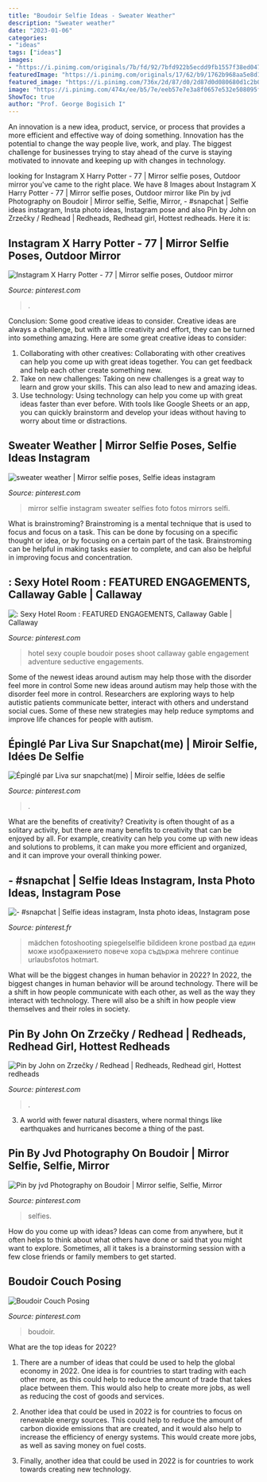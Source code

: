 ```yaml
---
title: "Boudoir Selfie Ideas - Sweater Weather"
description: "Sweater weather"
date: "2023-01-06"
categories:
- "ideas"
tags: ["ideas"]
images:
- "https://i.pinimg.com/originals/7b/fd/92/7bfd922b5ecdd9fb1557f38ed04781e8.jpg"
featuredImage: "https://i.pinimg.com/originals/17/62/b9/1762b968aa5e8d194394ac8aecef6b7e.jpg"
featured_image: "https://i.pinimg.com/736x/2d/87/d0/2d87d0d080680d1c2b04167d0d95582c.jpg"
image: "https://i.pinimg.com/474x/ee/b5/7e/eeb57e7e3a8f0657e532e508095f2757--boudoir-couch.jpg"
ShowToc: true
author: "Prof. George Bogisich I"
---
```



An innovation is a new idea, product, service, or process that provides a more efficient and effective way of doing something. Innovation has the potential to change the way people live, work, and play. The biggest challenge for businesses trying to stay ahead of the curve is staying motivated to innovate and keeping up with changes in technology.

	

		
looking for Instagram X Harry Potter - 77 | Mirror selfie poses, Outdoor mirror you've came to the right place. We have 8 Images about Instagram X Harry Potter - 77 | Mirror selfie poses, Outdoor mirror like Pin by jvd Photography on Boudoir | Mirror selfie, Selfie, Mirror, - #snapchat | Selfie ideas instagram, Insta photo ideas, Instagram pose and also Pin by John on Zrzečky / Redhead | Redheads, Redhead girl, Hottest redheads. Here it is:
		
    
## Instagram X Harry Potter - 77 | Mirror Selfie Poses, Outdoor Mirror

<img loading=lazy src="https://i.pinimg.com/originals/75/71/d2/7571d27110e05d2bab0504442480ed6f.jpg" onerror="this.onerror=null;this.src='https://tse4.mm.bing.net/th?id=OIP.diTmspIhdv42OJVqX62SGgHaJQ&amp;pid=15.1';" alt="Instagram X Harry Potter - 77 | Mirror selfie poses, Outdoor mirror">

_Source: pinterest.com_

>. 

	

Conclusion: Some good creative ideas to consider.
Creative ideas are always a challenge, but with a little creativity and effort, they can be turned into something amazing. Here are some great creative ideas to consider: 
1. Collaborating with other creatives: Collaborating with other creatives can help you come up with great ideas together. You can get feedback and help each other create something new. 
2. Take on new challenges: Taking on new challenges is a great way to learn and grow your skills. This can also lead to new and amazing ideas. 
3. Use technology: Using technology can help you come up with great ideas faster than ever before. With tools like Google Sheets or an app, you can quickly brainstorm and develop your ideas without having to worry about time or distractions.

    
## Sweater Weather | Mirror Selfie Poses, Selfie Ideas Instagram

<img loading=lazy src="https://i.pinimg.com/originals/17/62/b9/1762b968aa5e8d194394ac8aecef6b7e.jpg" onerror="this.onerror=null;this.src='https://tse4.mm.bing.net/th?id=OIP.S6oGur9B_D8tRiQa8DcoRQHaNK&amp;pid=15.1';" alt="sweater weather | Mirror selfie poses, Selfie ideas instagram">

_Source: pinterest.com_

>mirror selfie instagram sweater selfies foto fotos mirrors selfi. 

	

What is brainstroming? Brainstroming is a mental technique that is used to focus and focus on a task. This can be done by focusing on a specific thought or idea, or by focusing on a certain part of the task. Brainstroming can be helpful in making tasks easier to complete, and can also be helpful in improving focus and concentration.

    
## : Sexy Hotel Room : FEATURED ENGAGEMENTS, Callaway Gable | Callaway

<img loading=lazy src="https://s-media-cache-ak0.pinimg.com/originals/eb/3b/a3/eb3ba35d93a3250c2e74cc02bb8ba662.jpg" onerror="this.onerror=null;this.src='https://tse3.mm.bing.net/th?id=OIP.bl0qIPYpOYdyAIhZBjbG8wHaLH&amp;pid=15.1';" alt=": Sexy Hotel Room : FEATURED ENGAGEMENTS, Callaway Gable | Callaway">

_Source: pinterest.com_

>hotel sexy couple boudoir poses shoot callaway gable engagement adventure seductive engagements. 

	

Some of the newest ideas around autism may help those with the disorder feel more in control
Some new ideas around autism may help those with the disorder feel more in control. Researchers are exploring ways to help autistic patients communicate better, interact with others and understand social cues. Some of these new strategies may help reduce symptoms and improve life chances for people with autism.

    
## Épinglé Par Liva Sur Snapchat(me) | Miroir Selfie, Idées De Selfie

<img loading=lazy src="https://i.pinimg.com/originals/2d/d5/0f/2dd50f166fe65a448c45e0714f2cdb12.jpg" onerror="this.onerror=null;this.src='https://tse4.mm.bing.net/th?id=OIP.BfxxbgbqCO6mhlP5l1kuMwHaNR&amp;pid=15.1';" alt="Épinglé par Liva sur snapchat(me) | Miroir selfie, Idées de selfie">

_Source: pinterest.com_

>. 

	

What are the benefits of creativity?
Creativity is often thought of as a solitary activity, but there are many benefits to creativity that can be enjoyed by all. For example, creativity can help you come up with new ideas and solutions to problems, it can make you more efficient and organized, and it can improve your overall thinking power.

    
## - #snapchat | Selfie Ideas Instagram, Insta Photo Ideas, Instagram Pose

<img loading=lazy src="https://i.pinimg.com/originals/8c/e0/46/8ce04669977e394406d5f76336a0b9af.jpg" onerror="this.onerror=null;this.src='https://tse1.mm.bing.net/th?id=OIP.3Djs02TxJRO0XxN4hjd6EwHaI-&amp;pid=15.1';" alt="- #snapchat | Selfie ideas instagram, Insta photo ideas, Instagram pose">

_Source: pinterest.fr_

>mädchen fotoshooting spiegelselfie bildideen krone postbad да един може изображението повече хора съдържа mehrere continue urlaubsfotos hotmart. 

	

What will be the biggest changes in human behavior in 2022?
In 2022, the biggest changes in human behavior will be around technology. There will be a shift in how people communicate with each other, as well as the way they interact with technology. There will also be a shift in how people view themselves and their roles in society.

    
## Pin By John On Zrzečky / Redhead | Redheads, Redhead Girl, Hottest Redheads

<img loading=lazy src="https://i.pinimg.com/originals/7b/fd/92/7bfd922b5ecdd9fb1557f38ed04781e8.jpg" onerror="this.onerror=null;this.src='https://tse1.mm.bing.net/th?id=OIP.NrLcj4wR5TQCEr2Yf20vZAHaLD&amp;pid=15.1';" alt="Pin by John on Zrzečky / Redhead | Redheads, Redhead girl, Hottest redheads">

_Source: pinterest.com_

>. 

	

3. A world with fewer natural disasters, where normal things like earthquakes and hurricanes become a thing of the past. 

    
## Pin By Jvd Photography On Boudoir | Mirror Selfie, Selfie, Mirror

<img loading=lazy src="https://i.pinimg.com/736x/2d/87/d0/2d87d0d080680d1c2b04167d0d95582c.jpg" onerror="this.onerror=null;this.src='https://tse1.mm.bing.net/th?id=OIP.qWL9tbwH3WR5N-4mQSryxAHaJp&amp;pid=15.1';" alt="Pin by jvd Photography on Boudoir | Mirror selfie, Selfie, Mirror">

_Source: pinterest.com_

>selfies. 

	

How do you come up with ideas?
Ideas can come from anywhere, but it often helps to think about what others have done or said that you might want to explore. Sometimes, all it takes is a brainstorming session with a few close friends or family members to get started.

    
## Boudoir Couch Posing

<img loading=lazy src="https://i.pinimg.com/474x/ee/b5/7e/eeb57e7e3a8f0657e532e508095f2757--boudoir-couch.jpg" onerror="this.onerror=null;this.src='https://tse2.mm.bing.net/th?id=OIP.NWvKf1mklnTvaF5WnxzlLgAAAA&amp;pid=15.1';" alt="Boudoir Couch Posing">

_Source: pinterest.com_

>boudoir. 

	

What are the top ideas for 2022?
1. There are a number of ideas that could be used to help the global economy in 2022. One idea is for countries to start trading with each other more, as this could help to reduce the amount of trade that takes place between them. This would also help to create more jobs, as well as reducing the cost of goods and services.
2. Another idea that could be used in 2022 is for countries to focus on renewable energy sources. This could help to reduce the amount of carbon dioxide emissions that are created, and it would also help to increase the efficiency of energy systems. This would create more jobs, as well as saving money on fuel costs.

3. Finally, another idea that could be used in 2022 is for countries to work towards creating new technology.

